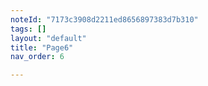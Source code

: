 ```yaml
---
noteId: "7173c3908d2211ed8656897383d7b310"
tags: []
layout: "default"
title: "Page6"
nav_order: 6

---
```

